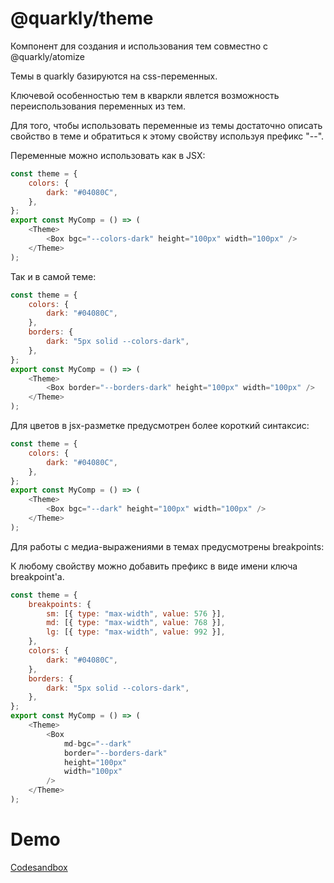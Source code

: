 # @quarkly/theme

Компонент для создания и использования тем совместно с @quarkly/atomize

Темы в quarkly базируются на css-переменных.

Ключевой особенностью тем в кваркли явлется возможность переиспользования переменных из тем.

Для того, чтобы использовать переменные из темы достаточно описать свойство в теме и обратиться к этому свойству используя префикс "--".

Переменные можно использовать как в JSX:

```js
const theme = {
    colors: {
        dark: "#04080C",
    },
};
export const MyComp = () => (
    <Theme>
        <Box bgc="--colors-dark" height="100px" width="100px" />
    </Theme>
);
```

Так и в самой теме:

```js
const theme = {
    colors: {
        dark: "#04080C",
    },
    borders: {
        dark: "5px solid --colors-dark",
    },
};
export const MyComp = () => (
    <Theme>
        <Box border="--borders-dark" height="100px" width="100px" />
    </Theme>
);
```

Для цветов в jsx-разметке предусмотрен более короткий синтаксис:

```js
const theme = {
    colors: {
        dark: "#04080C",
    },
};
export const MyComp = () => (
    <Theme>
        <Box bgc="--dark" height="100px" width="100px" />
    </Theme>
);
```

Для работы с медиа-выражениями в темах предусмотрены breakpoints:

К любому свойству можно добавить префикс в виде имени ключа breakpoint'а.

```js
const theme = {
    breakpoints: {
        sm: [{ type: "max-width", value: 576 }],
        md: [{ type: "max-width", value: 768 }],
        lg: [{ type: "max-width", value: 992 }],
    },
    colors: {
        dark: "#04080C",
    },
    borders: {
        dark: "5px solid --colors-dark",
    },
};
export const MyComp = () => (
    <Theme>
        <Box
            md-bgc="--dark"
            border="--borders-dark"
            height="100px"
            width="100px"
        />
    </Theme>
);
```

# Demo
[Codesandbox](https://codesandbox.io/s/atomize-demo-pom06?file=/src/Example.js:182-335)